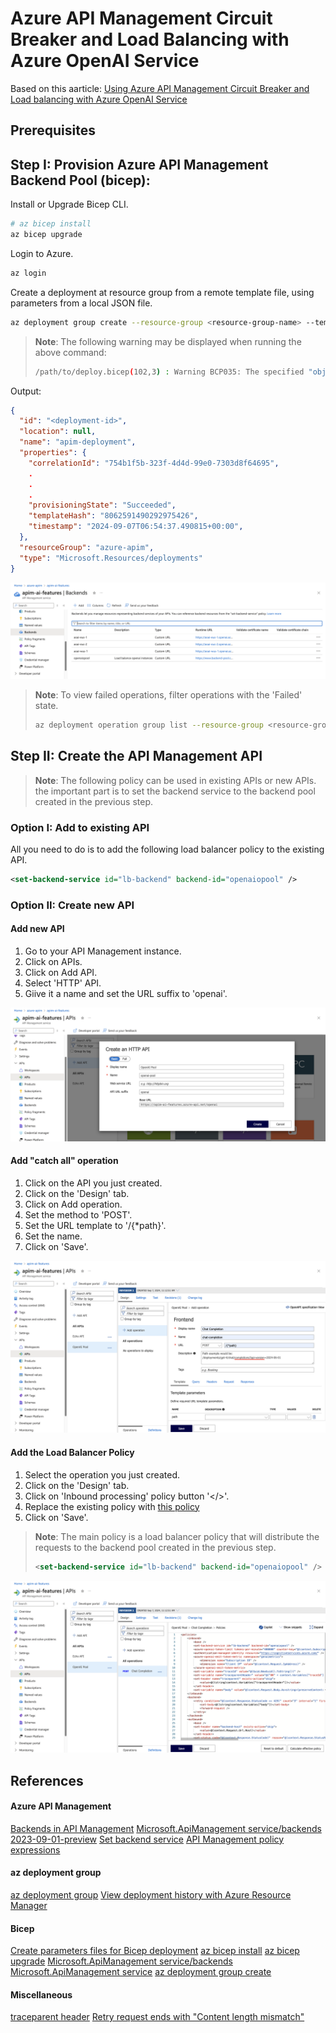 

# Azure API Management Circuit Breaker and Load Balancing with Azure OpenAI Service

Based on this aarticle: [Using Azure API Management Circuit Breaker and Load balancing with Azure OpenAI Service](https://techcommunity.microsoft.com/t5/fasttrack-for-azure/using-azure-api-management-circuit-breaker-and-load-balancing/ba-p/4041003)


## Prerequisites





## Step I: Provision Azure API Management Backend Pool (bicep): 


Install or Upgrade Bicep CLI.
```bash
# az bicep install
az bicep upgrade
```

Login to Azure.
```bash
az login
```

Create a deployment at resource group from a remote template file, using parameters from a local JSON file.
```bash
az deployment group create --resource-group <resource-group-name> --template-file <path-to-your-bicep-file> --name apim-deployment
```
> **Note**: The following warning may be displayed when running the above command:
> ```bash
> /path/to/deploy.bicep(102,3) : Warning BCP035: The specified "object" declaration is missing the following required properties: "protocol", "url". If this is an inaccuracy in the documentation, please report it to the Bicep Team. [https://aka.ms/bicep-type-issues]
> ```

Output:
```json
{
  "id": "<deployment-id>",
  "location": null,
  "name": "apim-deployment",
  "properties": {
    "correlationId": "754b1f5b-323f-4d4d-99e0-7303d8f64695",
    .
    .
    .
    "provisioningState": "Succeeded",
    "templateHash": "8062591490292975426",
    "timestamp": "2024-09-07T06:54:37.490815+00:00",
  },
  "resourceGroup": "azure-apim",
  "type": "Microsoft.Resources/deployments"
}
```

![APIM Backends](/readme/apim-backends.png)


> **Note**: To view failed operations, filter operations with the 'Failed' state.
> ```bash
> az deployment operation group list --resource-group <resource-group-name> --name apim-deployment --query "[?properties.provisioningState=='Failed']"
> ```


## Step II: Create the API Management API
> **Note**: The following policy can be used in existing APIs or new APIs. the important part is to set the backend service to the backend pool created in the previous step.

### Option I: Add to existing API
All you need to do is to add the following load balancer policy to the existing API.
```xml
<set-backend-service id="lb-backend" backend-id="openaiopool" />
```
### Option II: Create new API
#### Add new API

1. Go to your API Management instance.
2. Click on APIs.
3. Click on Add API.
4. Select 'HTTP' API.
5. Giive it a name and set the URL suffix to 'openai'.

![APIM API](/readme/create-api.png)

#### Add "catch all" operation
1. Click on the API you just created.
2. Click on the 'Design' tab.
3. Click on Add operation.
4. Set the method to 'POST'.
5. Set the URL template to '/{*path}'.
6. Set the name.
7. Click on 'Save'.

![Add Operation](/readme/add-operation.png)

#### Add the Load Balancer Policy
1. Select the operation you just created.
2. Click on the 'Design' tab.
3. Click on 'Inbound processing' policy button '</>'.
4. Replace the existing policy with [this policy](/policy.xml)
5. Click on 'Save'.

> **Note**: The main policy is a load balancer policy that will distribute the requests to the backend pool created in the previous step.
> ```xml
> <set-backend-service id="lb-backend" backend-id="openaiopool" />
> ```

![Add Policy](/readme/policy.png)



## References


#### Azure API Management
[Backends in API Management](https://learn.microsoft.com/en-us/azure/api-management/backends?tabs=bicep)
[Microsoft.ApiManagement service/backends 2023-09-01-preview](https://learn.microsoft.com/en-us/azure/templates/microsoft.apimanagement/2023-09-01-preview/service/backends?pivots=deployment-language-bicep)
[Set backend service](https://learn.microsoft.com/en-us/azure/api-management/set-backend-service-policy)
[API Management policy expressions](https://learn.microsoft.com/en-us/azure/api-management/api-management-policy-expressions#ref-context-response)

#### az deployment group
[az deployment group](https://learn.microsoft.com/en-us/cli/azure/deployment/group?view=azure-cli-latest)
[View deployment history with Azure Resource Manager](https://learn.microsoft.com/en-us/azure/azure-resource-manager/templates/deployment-history?tabs=azure-cli#deployment-operations-and-error-message)


#### Bicep
[Create parameters files for Bicep deployment](https://learn.microsoft.com/en-us/azure/azure-resource-manager/bicep/parameter-files?tabs=Bicep)
[az bicep install](https://learn.microsoft.com/en-us/cli/azure/bicep?view=azure-cli-latest#az-bicep-install)
[az bicep upgrade](https://learn.microsoft.com/en-us/cli/azure/bicep?view=azure-cli-latest#az-bicep-upgrade)
[Microsoft.ApiManagement service/backends](https://learn.microsoft.com/en-us/azure/templates/microsoft.apimanagement/service/backends?pivots=deployment-language-bicep)
[Microsoft.ApiManagement service](https://learn.microsoft.com/en-us/azure/templates/microsoft.apimanagement/service?pivots=deployment-language-bicep)
[az deployment group create](https://learn.microsoft.com/en-us/cli/azure/deployment/group?view=azure-cli-latest#az-deployment-group-create)

#### Miscellaneous
[traceparent header](https://www.w3.org/TR/trace-context/#traceparent-header)
[Retry request ends with "Content length mismatch"](https://stackoverflow.com/questions/54648853/retry-request-ends-with-content-length-mismatch)